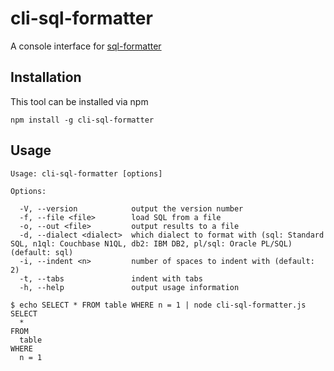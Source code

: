 # cli-sql-formatter

A console interface for [sql-formatter](https://github.com/zeroturnaround/sql-formatter)

## Installation

This tool can be installed via npm

```
npm install -g cli-sql-formatter
```

## Usage

```
Usage: cli-sql-formatter [options]

Options:

  -V, --version            output the version number
  -f, --file <file>        load SQL from a file
  -o, --out <file>         output results to a file
  -d, --dialect <dialect>  which dialect to format with (sql: Standard SQL, n1ql: Couchbase N1QL, db2: IBM DB2, pl/sql: Oracle PL/SQL) (default: sql)
  -i, --indent <n>         number of spaces to indent with (default: 2)
  -t, --tabs               indent with tabs
  -h, --help               output usage information

$ echo SELECT * FROM table WHERE n = 1 | node cli-sql-formatter.js
SELECT
  *
FROM
  table
WHERE
  n = 1
```
